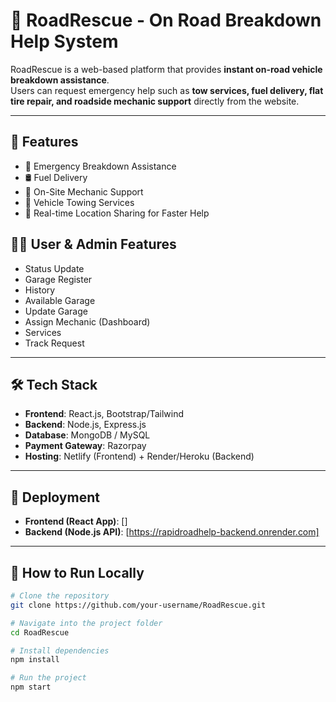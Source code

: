 # 🚗 RoadRescue - On Road Breakdown Help System

RoadRescue is a web-based platform that provides **instant on-road vehicle breakdown assistance**.  
Users can request emergency help such as **tow services, fuel delivery, flat tire repair, and roadside mechanic support** directly from the website.

---

## 🌟 Features
- 🚨 Emergency Breakdown Assistance  
- 🛢️ Fuel Delivery  
- 🔧 On-Site Mechanic Support  
- 🚙 Vehicle Towing Services  
- 📍 Real-time Location Sharing for Faster Help  

## 👨‍💻 User & Admin Features

- Status Update  
- Garage Register  
- History  
- Available Garage  
- Update Garage  
- Assign Mechanic (Dashboard)  
- Services  
- Track Request  
---

## 🛠️ Tech Stack
- **Frontend**: React.js, Bootstrap/Tailwind  
- **Backend**: Node.js, Express.js  
- **Database**: MongoDB / MySQL  
- **Payment Gateway**: Razorpay  
- **Hosting**: Netlify (Frontend) + Render/Heroku (Backend)  

---

## 🚀 Deployment
- **Frontend (React App)**: []  
- **Backend (Node.js API)**: [https://rapidroadhelp-backend.onrender.com]  

---

## 📌 How to Run Locally
```bash
# Clone the repository
git clone https://github.com/your-username/RoadRescue.git

# Navigate into the project folder
cd RoadRescue

# Install dependencies
npm install

# Run the project
npm start
